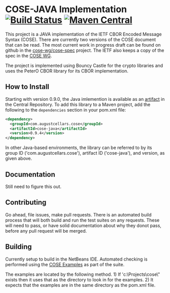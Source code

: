 # COSE-JAVA Implementation [![Build Status](https://travis-ci.org/cose-wg/COSE-JAVA.svg?branch=master)](https://travis-ci.org/cose-wg/COSE-JAVA) [![Maven Central](https://img.shields.io/maven-central/v/com.augustcellars.cose/cose-java.svg?style=plastic)](https://search.maven.org/#search%7Cga%7C1%7Ccose-java)

This project is a JAVA implementation of the IETF CBOR Encoded Message Syntax (COSE).
There are currently two versions of the COSE document that can be read.
The most current work in progress draft can be found on github in the [cose-wg/cose-spec](https://cose-wg.github.io/cose-spec/) project.
The IETF also keeps a copy of the spec in the [COSE WG](https://tools.ietf.org/html/draft-ietf-cose-msg).

The project is implemented using Bouncy Castle for the crypto libraries and uses the PeterO CBOR library for its CBOR implementation.

## How to Install

Starting with version 0.9.0, the Java imlemention is available as an [artifact](https://search.maven.org/#search%7Cga%7C1%7Ccose-java) in the Central Repository.
To add this library to a Maven project, add the following to the `dependencies` section in your pom.xml file:

```xml
<dependency>
  <groupId>com.augustcellars.cose</groupId>
  <artifactId>cose-java</artifactId>
  <version>0.9.4</version>
</dependency>
```

In other Java-based environments, the library can be referred to by its group ID ('com.augustcellars.cose'), artifact ID ('cose-java'), and version, as given above.

## Documentation

Still need to figure this out.

## Contributing

Go ahead, file issues, make pull requests.  There is an automated build process that will both build and run the test suites on any requests.  These will need to pass, or have solid documentation about why they donot pass, before any pull request will be merged.

## Building

Currently setup to build in the NetBeans IDE.  Automated checking is performed using the [COSE Examples](https://github.com/cose-wg/Examples) as part of the suite.

The examples are located by the following method. 1) If 'c:\\Projects\\cose\\" exists then it uses that as the directory to look in for the examples. 2) It expects that the examples are in the same directory as the pom.xml file.
